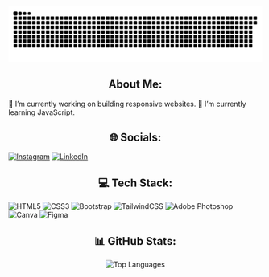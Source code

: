 <picture>
  <source media="(prefers-color-scheme: dark)" srcset="https://raw.githubusercontent.com/LuisAbdo/LuisAbdo/output/github-snake-dark.svg" />
  <source media="(prefers-color-scheme: light)" srcset="https://raw.githubusercontent.com/LuisAbdo/LuisAbdo/output/github-snake.svg" />
  <img alt="github-snake" src="https://raw.githubusercontent.com/LuisAbdo/LuisAbdo/output/github-snake.svg" />
</picture><br>

<h2 align="center">About Me:</h2>
🔭 I’m currently working on building responsive websites. 🌱 I’m currently learning JavaScript. <br>

<h2 align="center">🌐 Socials:</h2>


[![Instagram](https://img.shields.io/badge/Instagram-%23E4405F.svg?logo=Instagram&logoColor=white)](https://instagram.com/abdo.luiss) [![LinkedIn](https://img.shields.io/badge/LinkedIn-%230077B5.svg?logo=linkedin&logoColor=white)](https://linkedin.com/in/LuisAbdo) 

<h2 align="center">💻 Tech Stack:</h2>

  
![HTML5](https://img.shields.io/badge/html5-%23E34F26.svg?style=for-the-badge&logo=html5&logoColor=white) ![CSS3](https://img.shields.io/badge/css3-%231572B6.svg?style=for-the-badge&logo=css3&logoColor=white) ![Bootstrap](https://img.shields.io/badge/bootstrap-%238511FA.svg?style=for-the-badge&logo=bootstrap&logoColor=white) ![TailwindCSS](https://img.shields.io/badge/tailwindcss-%2338B2AC.svg?style=for-the-badge&logo=tailwind-css&logoColor=white) ![Adobe Photoshop](https://img.shields.io/badge/adobe%20photoshop-%2331A8FF.svg?style=for-the-badge&logo=adobe%20photoshop&logoColor=white) ![Canva](https://img.shields.io/badge/Canva-%2300C4CC.svg?style=for-the-badge&logo=Canva&logoColor=white) ![Figma](https://img.shields.io/badge/figma-%23F24E1E.svg?style=for-the-badge&logo=figma&logoColor=white)
<h2 align="center">📊 GitHub Stats:</h2>

<p align="center">
  <img src="https://github-readme-stats.vercel.app/api/top-langs/?username=LuisAbdo&theme=dark&hide_border=false&include_all_commits=false&count_private=false&layout=compact" alt="Top Languages">
</p>

<!-- Proudly created with GPRM ( https://gprm.itsvg.in ) -->


